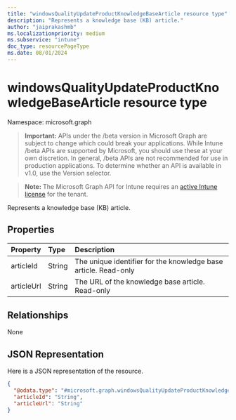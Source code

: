 ```yaml
---
title: "windowsQualityUpdateProductKnowledgeBaseArticle resource type"
description: "Represents a knowledge base (KB) article."
author: "jaiprakashmb"
ms.localizationpriority: medium
ms.subservice: "intune"
doc_type: resourcePageType
ms.date: 08/01/2024
---
```


# windowsQualityUpdateProductKnowledgeBaseArticle resource type

Namespace: microsoft.graph

> **Important:** APIs under the /beta version in Microsoft Graph are subject to change which could break your applications. While Intune /beta APIs are supported by Microsoft, you should use these at your own discretion. In general, /beta APIs are not recommended for use in production applications. To determine whether an API is available in v1.0, use the Version selector.

> **Note:** The Microsoft Graph API for Intune requires an [active Intune license](https://go.microsoft.com/fwlink/?linkid=839381) for the tenant.

Represents a knowledge base (KB) article.

## Properties
|Property|Type|Description|
|:---|:---|:---|
|articleId|String|The unique identifier for the knowledge base article. Read-only|
|articleUrl|String|The URL of the knowledge base article. Read-only|

## Relationships
None

## JSON Representation
Here is a JSON representation of the resource.
<!-- {
  "blockType": "resource",
  "@odata.type": "microsoft.graph.windowsQualityUpdateProductKnowledgeBaseArticle"
}
-->
``` json
{
  "@odata.type": "#microsoft.graph.windowsQualityUpdateProductKnowledgeBaseArticle",
  "articleId": "String",
  "articleUrl": "String"
}
```